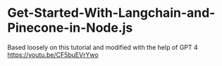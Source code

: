# Get-Started-With-Langchain-and-Pinecone-in-Node.js

Based loosely on this tutorial and modified with the help of GPT 4 https://youtu.be/CF5buEVrYwo
